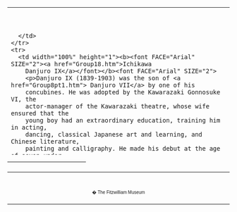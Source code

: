 <html>

<head>

<title>Info</title>
</head>



<div align="center">
  <center>
  <table border="0" width="100%" cellpadding="0" cellspacing="4" height="335">
    <tr>
      <td width="100%" height="24">

<p><font face="Times New Roman" color="#000080"><b><big>&nbsp;</big></b></font></p>

      </td>
    </tr>
    <tr>
      <td width="100%" height="1"><b><font FACE="Arial" SIZE="2"><a href="Group18.htm">Ichikawa
        Danjuro IX</a></font></b><font FACE="Arial" SIZE="2">
        <p>Danjuro IX (1839-1903) was the son of <a href="Group8pt1.htm"> Danjuro VII</a> by one of his
        concubines. He was adopted by the Kawarazaki Gonnosuke VI, the
        actor-manager of the Kawarazaki theatre, whose wife ensured that the
        young boy had an extraordinary education, training him in acting,
        dancing, classical Japanese art and learning, and Chinese literature,
        painting and calligraphy. He made his debut at the age of seven under
        the name Kawarazaki Chojuro I, changing to Kawarazaki Gonjuro I in
        1852. Two years later the suicide of two elder brothers, including <a href="Group12.htm">
        Danjuro VIII,</a> left him as the only remaining son of Danjuro VII,
        pushed him prematurely into the limelight. Initially his poor health led
        to insulting nicknames such as 'pale-faced weakling' (<i>aobyotan</i>),
        and his problems were exacerbated when his adopted family's theatre the
        Kawarazaki was destroyed in the earthquake of 1865. In the final years
        of the Edo period, his skill and reputation as a male-lead (tachiyaku)
        and female-role (onnagata) grew. He succeeded to the name of his
        adoptive father, becoming Kawarazaki VIII in 1869, and on the death of
        Danjuro VII later that year he became Danjuro IX and succeeded his
        natural father as leader of company (<i>zagashira</i>) at the Ichimura
        theatre.</p>
        <p>Danjuro IX went on to become one of the key figures in the moves to
        modernise Kabuki in the Meiji era (1868-1911).</p>
        </font>
      </td>
    </tr>
  </table>
  </center>
</div>
<table border="0" cellpadding="0" width="100%" cellspacing="4" height="7">
  <tr>
    <td width="74%" valign="top" height="3">
      <p align="center"><font face="Arial" size="2"><a href="texthomepage.htm">Back
      to Home Page</a></font></td>
  </tr>
</table>
<div align="center">
  <center>
  <table border="0" cellpadding="0" width="100%" cellspacing="4">
    <tr>
      <td width="26%">
        <p align="center">
        <br>
        <font FACE="Arial" size="1">� The Fitzwilliam Museum</font></p>
      </td>
    </tr>
  </table>
  </center>
</div>
</body>
</html>
